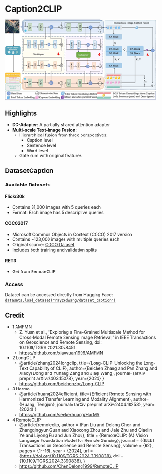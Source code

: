 # Caption2CLIP
![Model Architecture](readmeimg/framework.jpg "Multi-scale Fusion Pipeline")
## Highlights

- **DC-Adapter**: A partially shared attention adapter
- **Multi-scale Text-Image Fusion**: 
  - Hierarchical fusion from three perspectives: 
    - Caption level 
    - Sentence level 
    - Word level
  - Gate sum with original features

## DatasetCaption

### Available Datasets

#### Flickr30k
- Contains 31,000 images with 5 queries each
- Format: Each image has 5 descriptive queries

#### COCO2017
- Microsoft Common Objects in Context (COCO) 2017 version
- Contains ~123,000 images with multiple queries each
- Original source: [COCO Dataset](https://cocodataset.org/)
- Includes both training and validation splits

#### RET3
- Get from RemoteCLIP

### Access
Dataset can be accessed directly from Hugging Face:
[`datasets.load_dataset("rayzedwang/dataset_caption")`](https://huggingface.co/datasets/rayzedwang/dataset_caption)

## Credit

- 1 AMFMN:  
  - Z. Yuan et al., "Exploring a Fine-Grained Multiscale Method for Cross-Modal Remote Sensing Image Retrieval," in IEEE Transactions on Geoscience and Remote Sensing, doi: 10.1109/TGRS.2021.3078451.
  - https://github.com/xiaoyuan1996/AMFMN
- 2 LongCLIP
  - @article{zhang2024longclip,
        title={Long-CLIP: Unlocking the Long-Text Capability of CLIP},
        author={Beichen Zhang and Pan Zhang and Xiaoyi Dong and Yuhang Zang and Jiaqi Wang},
        journal={arXiv preprint arXiv:2403.15378},
        year={2024}
}
  - https://github.com/beichenzbc/Long-CLIP
- 3 Harma
  - @article{huang2024efficient,
  title={Efficient Remote Sensing with Harmonized Transfer Learning and Modality Alignment},
  author={Huang, Tengjun},
  journal={arXiv preprint arXiv:2404.18253},
  year={2024}
}
  - https://github.com/seekerhuang/HarMA
- 4 RemoteCLIP
  - @article{remoteclip,
  author       = {Fan Liu and
                  Delong Chen and
                  Zhangqingyun Guan and
                  Xiaocong Zhou and
                  Jiale Zhu and
                  Qiaolin Ye and
                  Liyong Fu and
                  Jun Zhou},
  title        = {RemoteCLIP: {A} Vision Language Foundation Model for Remote Sensing},
  journal      = {{IEEE} Transactions on Geoscience and Remote Sensing},
  volume       = {62},
  pages        = {1--16},
  year         = {2024},
  url          = {https://doi.org/10.1109/TGRS.2024.3390838},
  doi          = {10.1109/TGRS.2024.3390838},
}
  - https://github.com/ChenDelong1999/RemoteCLIP